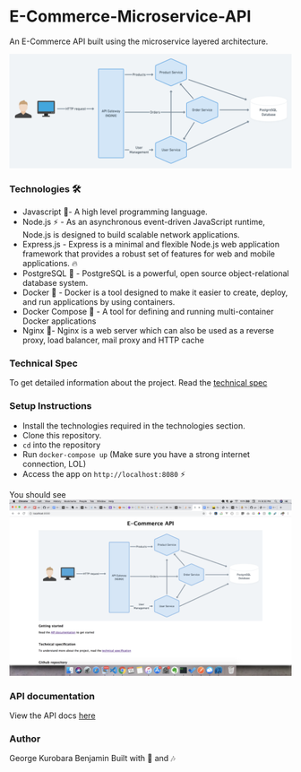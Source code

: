 # E-Commerce-Microservice-API
An E-Commerce API built using the microservice layered architecture.

![API Architecture](images/architecture.png)

### Technologies 🛠
- Javascript 🦂- A high level programming language.
- Node.js :zap: - As an asynchronous event-driven JavaScript runtime, Node.js is designed to build scalable network applications.
- Express.js - Express is a minimal and flexible Node.js web application framework that provides a robust set of features for web and mobile applications. :fire:
- PostgreSQL :elephant: - PostgreSQL is a powerful, open source object-relational database system.
- Docker 🐳 - Docker is a tool designed to make it easier to create, deploy, and run applications by using containers.
- Docker Compose 🐙 - A tool for defining and running multi-container Docker applications
- Nginx 🚀- Nginx is a web server which can also be used as a reverse proxy, load balancer, mail proxy and HTTP cache


### Technical Spec
To get detailed information about the project. Read the [technical spec](https://docs.google.com/document/d/1t7YJjE6XvJiSVJBB21uKI7QaO5-j2KCg1DeLgAICtDA/edit?usp=sharing)

### Setup Instructions
- Install the technologies required in the technologies section.
- Clone this repository.
- `cd` into the repository
- Run `docker-compose up` (Make sure you have a strong internet connection, LOL)
- Access the app on `http://localhost:8080` :zap: 

You should see
![App](images/app.png)

### API documentation
View the API docs [here](https://documenter.getpostman.com/view/5935573/Szmk1bGQ)

### Author 
George Kurobara Benjamin
Built with 🍹 and 🎶
